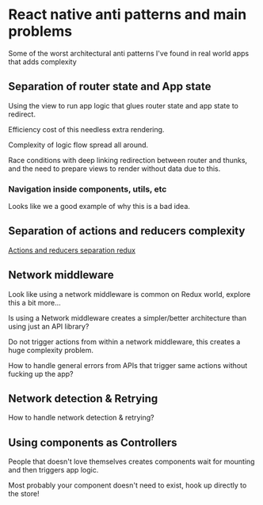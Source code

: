 # React native anti patterns and main problems

Some of the worst architectural anti patterns I've found in real world apps that adds complexity

## Separation of router state and App state

Using the view to run app logic that glues router state and app state to redirect.

Efficiency cost of this needless extra rendering.

Complexity of logic flow spread all around.

Race conditions with deep linking redirection between router and thunks, and the need to prepare views to render without data due to this.

### Navigation inside components, utils, etc

Looks like we a good example of why this is a bad idea.

## Separation of actions and reducers complexity

[Actions and reducers separation redux](./actions-and-reducers-separation-redux.md)

## Network middleware

Look like using a network middleware is common on Redux world, explore this a bit more...

Is using a Network middleware creates a simpler/better architecture than using just an API library?

Do not trigger actions from within a network middleware, this creates a huge complexity problem.

How to handle general errors from APIs that trigger same actions without fucking up the app?

## Network detection & Retrying

How to handle network detection & retrying?

## Using components as Controllers

People that doesn't love themselves creates components wait for mounting and then triggers app logic.

Most probably your component doesn't need to exist, hook up directly to the store!
